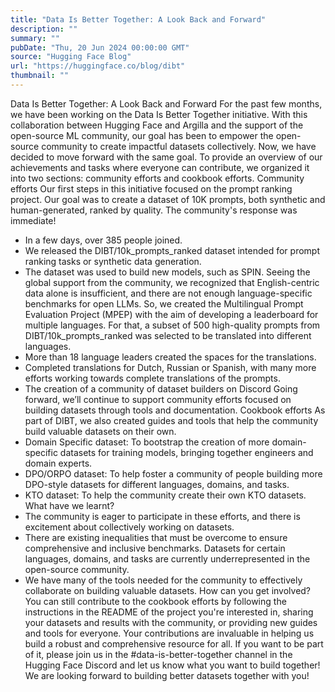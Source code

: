 ```yaml
---
title: "Data Is Better Together: A Look Back and Forward"
description: ""
summary: ""
pubDate: "Thu, 20 Jun 2024 00:00:00 GMT"
source: "Hugging Face Blog"
url: "https://huggingface.co/blog/dibt"
thumbnail: ""
---
```


Data Is Better Together: A Look Back and Forward
For the past few months, we have been working on the Data Is Better Together initiative. With this collaboration between Hugging Face and Argilla and the support of the open-source ML community, our goal has been to empower the open-source community to create impactful datasets collectively.
Now, we have decided to move forward with the same goal. To provide an overview of our achievements and tasks where everyone can contribute, we organized it into two sections: community efforts and cookbook efforts.
Community efforts
Our first steps in this initiative focused on the prompt ranking project. Our goal was to create a dataset of 10K prompts, both synthetic and human-generated, ranked by quality. The community's response was immediate!
- In a few days, over 385 people joined.
- We released the DIBT/10k_prompts_ranked dataset intended for prompt ranking tasks or synthetic data generation.
- The dataset was used to build new models, such as SPIN.
Seeing the global support from the community, we recognized that English-centric data alone is insufficient, and there are not enough language-specific benchmarks for open LLMs. So, we created the Multilingual Prompt Evaluation Project (MPEP) with the aim of developing a leaderboard for multiple languages. For that, a subset of 500 high-quality prompts from DIBT/10k_prompts_ranked was selected to be translated into different languages.
- More than 18 language leaders created the spaces for the translations.
- Completed translations for Dutch, Russian or Spanish, with many more efforts working towards complete translations of the prompts.
- The creation of a community of dataset builders on Discord
Going forward, we’ll continue to support community efforts focused on building datasets through tools and documentation.
Cookbook efforts
As part of DIBT, we also created guides and tools that help the community build valuable datasets on their own.
- Domain Specific dataset: To bootstrap the creation of more domain-specific datasets for training models, bringing together engineers and domain experts.
- DPO/ORPO dataset: To help foster a community of people building more DPO-style datasets for different languages, domains, and tasks.
- KTO dataset: To help the community create their own KTO datasets.
What have we learnt?
- The community is eager to participate in these efforts, and there is excitement about collectively working on datasets.
- There are existing inequalities that must be overcome to ensure comprehensive and inclusive benchmarks. Datasets for certain languages, domains, and tasks are currently underrepresented in the open-source community.
- We have many of the tools needed for the community to effectively collaborate on building valuable datasets.
How can you get involved?
You can still contribute to the cookbook efforts by following the instructions in the README of the project you're interested in, sharing your datasets and results with the community, or providing new guides and tools for everyone. Your contributions are invaluable in helping us build a robust and comprehensive resource for all.
If you want to be part of it, please join us in the #data-is-better-together
channel in the Hugging Face Discord and let us know what you want to build together!
We are looking forward to building better datasets together with you!